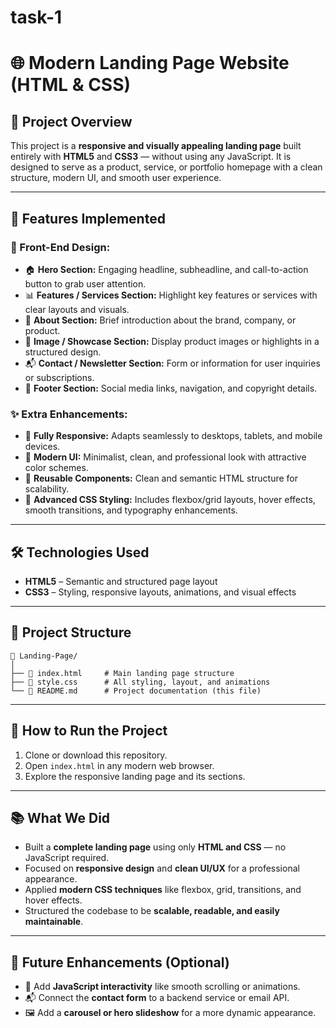 # task-1

# 🌐 Modern Landing Page Website (HTML & CSS)

## 📌 Project Overview

This project is a **responsive and visually appealing landing page** built entirely with **HTML5** and **CSS3** — without using any JavaScript.
It is designed to serve as a product, service, or portfolio homepage with a clean structure, modern UI, and smooth user experience.

---

## 🚀 Features Implemented

### 🎨 Front-End Design:

* 🏠 **Hero Section:** Engaging headline, subheadline, and call-to-action button to grab user attention.
* 📊 **Features / Services Section:** Highlight key features or services with clear layouts and visuals.
* 👤 **About Section:** Brief introduction about the brand, company, or product.
* 📸 **Image / Showcase Section:** Display product images or highlights in a structured design.
* 📬 **Contact / Newsletter Section:** Form or information for user inquiries or subscriptions.
* 🦶 **Footer Section:** Social media links, navigation, and copyright details.

### ✨ Extra Enhancements:

* 📱 **Fully Responsive:** Adapts seamlessly to desktops, tablets, and mobile devices.
* 🌈 **Modern UI:** Minimalist, clean, and professional look with attractive color schemes.
* 🧩 **Reusable Components:** Clean and semantic HTML structure for scalability.
* 💫 **Advanced CSS Styling:** Includes flexbox/grid layouts, hover effects, smooth transitions, and typography enhancements.

---

## 🛠️ Technologies Used

* **HTML5** – Semantic and structured page layout
* **CSS3** – Styling, responsive layouts, animations, and visual effects

---

## 📂 Project Structure

```
📁 Landing-Page/
│
├── 📄 index.html     # Main landing page structure
├── 📄 style.css      # All styling, layout, and animations
└── 📄 README.md      # Project documentation (this file)
```

---

## 🧪 How to Run the Project

1. Clone or download this repository.
2. Open `index.html` in any modern web browser.
3. Explore the responsive landing page and its sections.

---

## 📚 What We Did

* Built a **complete landing page** using only **HTML and CSS** — no JavaScript required.
* Focused on **responsive design** and **clean UI/UX** for a professional appearance.
* Applied **modern CSS techniques** like flexbox, grid, transitions, and hover effects.
* Structured the codebase to be **scalable, readable, and easily maintainable**.

---

## 🌟 Future Enhancements (Optional)

* 🔁 Add **JavaScript interactivity** like smooth scrolling or animations.
* 📬 Connect the **contact form** to a backend service or email API.
* 🖼️ Add a **carousel or hero slideshow** for a more dynamic appearance.


